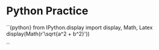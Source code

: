 # Python Practice 

 ``{python}
from IPython.display import display, Math, Latex
display(Math(r'\sqrt{a^2 + b^2}')) 

``
